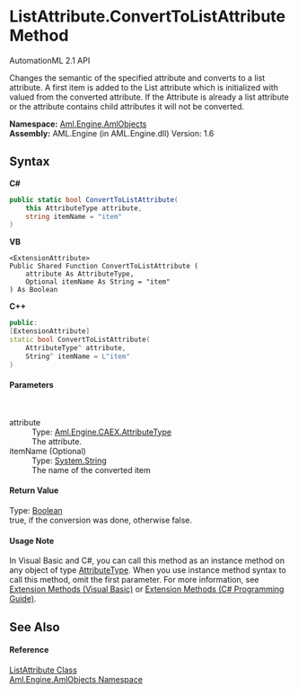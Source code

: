 # ListAttribute.ConvertToListAttribute Method 
AutomationML 2.1 API 

Changes the semantic of the specified attribute and converts to a list attribute. A first item is added to the List attribute which is initialized with valued from the converted attribute. If the Attribute is already a list attribute or the attribute contains child attributes it will not be converted.

**Namespace:**&nbsp;<a href="N_Aml_Engine_AmlObjects">Aml.Engine.AmlObjects</a><br />**Assembly:**&nbsp;AML.Engine (in AML.Engine.dll) Version: 1.6

## Syntax

**C#**<br />
``` C#
public static bool ConvertToListAttribute(
	this AttributeType attribute,
	string itemName = "item"
)
```

**VB**<br />
``` VB
<ExtensionAttribute>
Public Shared Function ConvertToListAttribute ( 
	attribute As AttributeType,
	Optional itemName As String = "item"
) As Boolean
```

**C++**<br />
``` C++
public:
[ExtensionAttribute]
static bool ConvertToListAttribute(
	AttributeType^ attribute, 
	String^ itemName = L"item"
)
```


#### Parameters
&nbsp;<dl><dt>attribute</dt><dd>Type: <a href="T_Aml_Engine_CAEX_AttributeType">Aml.Engine.CAEX.AttributeType</a><br />The attribute.</dd><dt>itemName (Optional)</dt><dd>Type: <a href="https://docs.microsoft.com/dotnet/api/system.string" target="_parent" rel="noopener noreferrer">System.String</a><br />The name of the converted item</dd></dl>

#### Return Value
Type: <a href="https://docs.microsoft.com/dotnet/api/system.boolean" target="_parent" rel="noopener noreferrer">Boolean</a><br />true, if the conversion was done, otherwise false.

#### Usage Note
In Visual Basic and C#, you can call this method as an instance method on any object of type <a href="T_Aml_Engine_CAEX_AttributeType">AttributeType</a>. When you use instance method syntax to call this method, omit the first parameter. For more information, see <a href="https://docs.microsoft.com/dotnet/visual-basic/programming-guide/language-features/procedures/extension-methods" target="_blank" rel="noopener noreferrer">Extension Methods (Visual Basic)</a> or <a href="https://docs.microsoft.com/dotnet/csharp/programming-guide/classes-and-structs/extension-methods" target="_blank" rel="noopener noreferrer">Extension Methods (C# Programming Guide)</a>.

## See Also


#### Reference
<a href="T_Aml_Engine_AmlObjects_ListAttribute">ListAttribute Class</a><br /><a href="N_Aml_Engine_AmlObjects">Aml.Engine.AmlObjects Namespace</a><br />